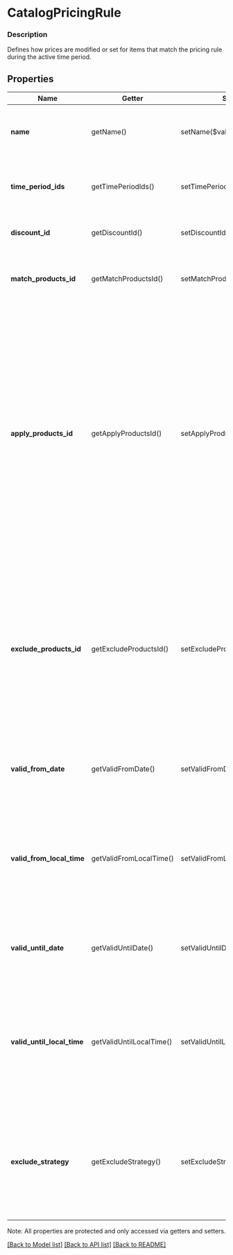 # CatalogPricingRule

### Description

Defines how prices are modified or set for items that match the pricing rule during the active time period.

## Properties
Name | Getter | Setter | Type | Description | Notes
------------ | ------------- | ------------- | ------------- | ------------- | -------------
**name** | getName() | setName($value) | **string** | User-defined name for the pricing rule. For example, \&quot;Buy one get one free\&quot; or \&quot;10% off\&quot;. | [optional] 
**time_period_ids** | getTimePeriodIds() | setTimePeriodIds($value) | **string[]** | Unique ID for the &#x60;CatalogTimePeriod&#x60;s when this pricing rule is in effect. If left unset, the pricing rule is always in effect. | [optional] 
**discount_id** | getDiscountId() | setDiscountId($value) | **string** | Unique ID for the &#x60;CatalogDiscount&#x60; to take off the price of all matched items. | [optional] 
**match_products_id** | getMatchProductsId() | setMatchProductsId($value) | **string** | Unique ID for the &#x60;CatalogProductSet&#x60; that will be matched by this rule. A match rule matches within the entire cart. | [optional] 
**apply_products_id** | getApplyProductsId() | setApplyProductsId($value) | **string** | &#x60;CatalogProductSet&#x60; to apply the pricing to. An apply rule matches within the subset of the cart that fits the match rules (the match set). An apply rule can only match once in the match set. If not supplied, the pricing will be applied to all products in the match set. Other products retain their base price, or a price generated by other rules. This field has been deprecated: new pricing rules should prefer the exclude_products_id field. Exclude sets allow better control over quantity ranges and offer more flexibility for which matched items receive a discount. | [optional] [deprecated]
**exclude_products_id** | getExcludeProductsId() | setExcludeProductsId($value) | **string** | Identifies the &#x60;CatalogProductSet&#x60; to exclude from this pricing rule. An exclude rule matches within the subset of the cart that fits the match rules (the match set). An exclude rule can only match once in the match set. If not supplied, the pricing will be applied to all products in the match set. Other products retain their base price, or a price generated by other rules. | [optional] 
**valid_from_date** | getValidFromDate() | setValidFromDate($value) | **string** | Represents the date the Pricing Rule is valid from. Represented in RFC3339 full-date format (YYYY-MM-DD). | [optional] 
**valid_from_local_time** | getValidFromLocalTime() | setValidFromLocalTime($value) | **string** | Represents the local time the pricing rule should be valid from. Time zone is determined by the device running the Point of Sale app.  Represented in RFC3339 partial-time format (HH:MM:SS). Partial seconds will be truncated. | [optional] 
**valid_until_date** | getValidUntilDate() | setValidUntilDate($value) | **string** | Represents the date the pricing rule will become inactive.  Represented in RFC3339 full-date format (YYYY-MM-DD). | [optional] 
**valid_until_local_time** | getValidUntilLocalTime() | setValidUntilLocalTime($value) | **string** | Represents the local time at which the pricing rule will become inactive. Time zone is determined by the device running the Point of Sale app.  Represented in RFC3339 partial-time format (HH:MM:SS). Partial seconds will be truncated. | [optional] 
**exclude_strategy** | getExcludeStrategy() | setExcludeStrategy($value) | **string** | If an &#x60;exclude_products_id&#x60; was given, controls which subset of matched products is excluded from any discounts. See &#x60;ExcludeStrategy&#x60; for all possible values.  Default value: &#x60;LEAST_EXPENSIVE&#x60; See [ExcludeStrategy](#type-excludestrategy) for possible values | [optional] 

Note: All properties are protected and only accessed via getters and setters.

[[Back to Model list]](../../README.md#documentation-for-models) [[Back to API list]](../../README.md#documentation-for-api-endpoints) [[Back to README]](../../README.md)

